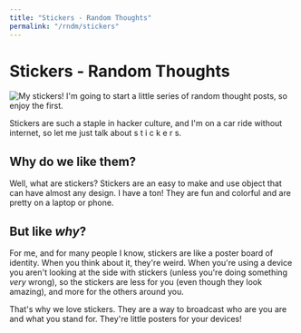 ```yaml
---
title: "Stickers - Random Thoughts"
permalink: "/rndm/stickers"
---
```

# Stickers - Random Thoughts
![My stickers!](/static/stickers.png)
I'm going to start a little series of random thought posts, so enjoy the first.

Stickers are such a staple in hacker culture, and I'm on a car ride without internet, so let me just talk about s t i c k e r s.

## Why do we like them?

Well, what are stickers? Stickers are an easy to make and use object that can have almost any design. 
I have a ton! They are fun and colorful and are pretty on a laptop or phone.  

## But like _why_?

For me, and for many people I know, stickers are like a poster board of identity. When you think about it, they're weird.
When you're using a device you aren't looking at the side with stickers (unless you're doing something _very_ wrong),
so the stickers are less for you (even though they look amazing), and more for the others around you.  

That's why we love stickers. They are a way to broadcast who are you are and what you stand for. They're little posters for your devices!

